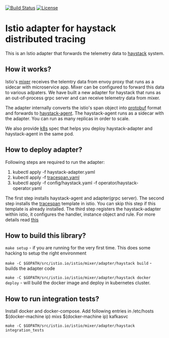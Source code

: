 [![Build Status](https://travis-ci.org/ExpediaDotCom/haystack-istio.svg?branch=master)](https://travis-ci.org/ExpediaDotCom/haystack-istio)
[![License](https://img.shields.io/badge/license-Apache%20License%202.0-blue.svg)](https://github.com/ExpediaDotCom/haystack/blob/master/LICENSE)

# Istio adapter for haystack distributed tracing

This is an Istio adapter that forwards the telemetry data to [haystack](http://github.com/ExpediaDotCom/haystack) system.

## How it works?
Istio's [mixer](https://istio.io/docs/concepts/policies-and-telemetry/) receives the telemtry data from envoy proxy that runs as a sidecar with microservice app. Mixer can be configured to forward this data to various adpaters. We have built a new adapter for haystack that runs as an out-of-process grpc server and can receive telemetry data from mixer. 

The adapter internally converts the istio's span object into [protobuf](https://github.com/ExpediaDotCom/haystack-idl/blob/master/proto/span.proto) format and forwards to [haystack-agent](http://github.com/ExpediaDotCom/haystack-agent). The haystack-agent runs as a sidecar with the adapter. You can run as many replicas in order to scale. 

We also provide [k8s](./haystack-adapter.yaml) spec that helps you deploy haystack-adapter and haystack-agent in the same pod.

## How to deploy adapter?
Following steps are required to run the adapter:

1. kubectl apply -f haystack-adapter.yaml
2. kubectl apply -f [tracespan.yaml](https://github.com/istio/istio/blob/master/mixer/template/tracespan/tracespan.yaml) 
3. kubectl apply -f config/haystack.yaml -f operator/haystack-operator.yaml

The first step installs haystack-agent and adapter(grpc server). The second step installs the [tracespan](https://istio.io/docs/reference/config/policy-and-telemetry/templates/tracespan/) template in istio. You can skip this step if this template is already installed. The third step registers the haystack-adapter within istio, it configures the handler, instance object and rule. For more details read [this](https://istio.io/blog/2017/adapter-model/)  
 
## How to build this library?
`make setup` - if you are running for the very first time. This does some hacking to setup the right environment

`make -C $GOPATH/src/istio.io/istio/mixer/adapter/haystack build` - builds the adapter code

`make -C $GOPATH/src/istio.io/istio/mixer/adapter/haystack docker deploy` - will build the docker image and deploy in kubernetes cluster.

## How to run integration tests?
Install docker and docker-compose. Add following entries in /etc/hosts
$(docker-machine ip) mixs
$(docker-machine ip) kafkasvc

`make -C $GOPATH/src/istio.io/istio/mixer/adapter/haystack integration_tests`

